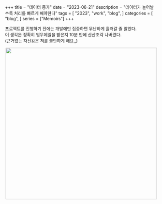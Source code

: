 +++
title = "데이터 증가"
date = "2023-08-21"
description = "데이터가 늘어날수록 처리를 빠르게 해야한다"
tags = [
    "2023",
    "work",
    "blog",
]
categories = [
    "blog",
]
series = ["Memoirs"]
+++

프로젝트를 진행하기 전에는 개발에만 집중하면 무난하게 흘러갈 줄 알았다. <br> 이 생각은 정확히 업무메일을 받은지 10분 만에 산산조각 나버렸다. <br> (근거없는 자신감은 저를 불안하게 해요,,)

<p align="center"><img src="https://github.com/kmseunh/css-design-tools/assets/105186724/b10d883b-46a0-4794-be35-c8a781e98a89" width="500"></p>

<!--more-->

<br>
